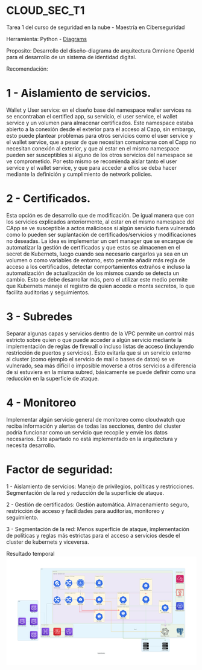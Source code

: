 # CLOUD_SEC_T1
Tarea 1 del curso de seguridad en la nube - Maestría en Ciberseguridad 

Herramienta: Python - [Diagrams](https://diagrams.mingrammer.com)

Proposito: Desarrollo del diseño-diagrama de arquitectura Omnione OpenId para el desarrollo de un sistema de identidad digital.

Recomendación:

# 1 - Aislamiento de servicios.


Wallet y User service: en el diseño base del namespace waller services ns se encontraban el certified app, su servicio, el user service, el wallet service y un volumen para almacenar certificados. Este namespace estaba abierto a la conexión desde el exterior para el acceso al Capp, sin embargo, esto puede plantear problemas para otros servicios como el user service y el wallet service, que a pesar de que necesitan comunicarse con el Capp no necesitan conexión al exterior, y que al estar en el mismo namespace pueden ser susceptibles si alguno de los otros servicios del namespace se ve comprometido. Por esto mismo se recomienda aislar tanto el user service y el wallet service, y que para acceder a ellos se deba hacer mediante la definición y cumplimiento de network policies.


# 2 - Certificados.
 
Esta opción es de desarrollo que de modificación. De igual manera que con los servicios explicados anteriormente, al estar en el mismo namespace del CApp se ve susceptible a actos maliciosos si algún servicio fuera vulnerado como lo pueden ser suplantación de certificados/servicios y modificaciones no deseadas. La idea es implementar un cert manager que se encargue de automatizar la gestión de certificados y que estos se almacenen en el secret de Kubernets, luego cuando sea necesario cargarlos ya sea en un volumen o como variables de entorno, esto permite añadir más regla de acceso a los certificados, detectar comportamientos extraños e incluso la automatización de actualización de los mismos cuando se detecta un cambio. Esto se debe desarrollar más, pero el utilizar este medio permite que Kubernets maneje el registro de quien accede o monta secretos, lo que facilita auditorias y seguimientos.

# 3 - Subredes

Separar algunas capas y servicios dentro de la VPC permite un control más estricto sobre quien o que puede acceder a algún servicio mediante la implementación de reglas de firewall o incluso listas de acceso (incluyendo restricción de puertos y servicios). Esto evitaría que si un servicio externo al cluster (como ejemplo el servicio de mail o bases de datos) se ve vulnerado, sea más difícil o imposible moverse a otros servicios a diferencia de si estuviera en la misma subred, básicamente se puede definir como una reducción en la superficie de ataque. 

# 4 - Monitoreo

Implementar algún servicio general de monitoreo como cloudwatch que reciba información y alertas de todas las secciones, dentro del cluster podría funcionar como un servicio que recopile y envíe los datos necesarios. Este apartado no está implementado en la arquitectura y necesita desarrollo.

# Factor de seguridad:

1 - Aislamiento de servicios: Manejo de privilegios, políticas y restricciones. Segmentación de la red y reducción de la superficie de ataque.

2 - Gestión de certificados: Gestión automática. Almacenamiento seguro, restricción de acceso y facilidades para auditorias, monitoreo y seguimiento.

3 - Segmentación de la red: Menos superficie de ataque, implementación de políticas y reglas más estrictas para el acceso a servicios desde el cluster de kubernets y viceversa.

Resultado temporal ![Logo del proyecto](digital_identity.png)
